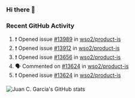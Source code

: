 ### Hi there 👋

<!--
**jcgarciaa/jcgarciaa** is a ✨ _special_ ✨ repository because its `README.md` (this file) appears on your GitHub profile.

Here are some ideas to get you started:

- 🔭 I’m currently working on ...
- 🌱 I’m currently learning ...
- 👯 I’m looking to collaborate on ...
- 🤔 I’m looking for help with ...
- 💬 Ask me about ...
- 📫 How to reach me: ...
- 😄 Pronouns: ...
- ⚡ Fun fact: ...
-->

### Recent GitHub Activity

<!--START_SECTION:activity-->
1. ❗️ Opened issue [#13989](https://github.com/wso2/product-is/issues/13989) in [wso2/product-is](https://github.com/wso2/product-is)
2. ❗️ Opened issue [#13912](https://github.com/wso2/product-is/issues/13912) in [wso2/product-is](https://github.com/wso2/product-is)
3. ❗️ Opened issue [#13656](https://github.com/wso2/product-is/issues/13656) in [wso2/product-is](https://github.com/wso2/product-is)
4. 🗣 Commented on [#13624](https://github.com/wso2/product-is/issues/13624) in [wso2/product-is](https://github.com/wso2/product-is)
5. ❗️ Opened issue [#13624](https://github.com/wso2/product-is/issues/13624) in [wso2/product-is](https://github.com/wso2/product-is)
<!--END_SECTION:activity-->

![Juan C. Garcia's GitHub stats](https://github-readme-stats.vercel.app/api?username=jcgarciaa&count_private=true&show_icons=true&hide_border=true)